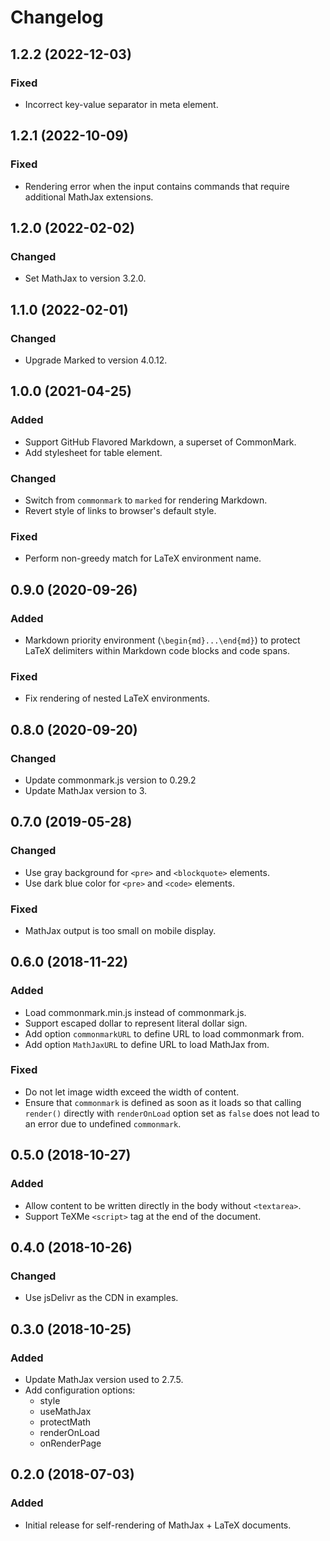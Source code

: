 Changelog
=========

1.2.2 (2022-12-03)
------------------

### Fixed

- Incorrect key-value separator in meta element.


1.2.1 (2022-10-09)
------------------

### Fixed

- Rendering error when the input contains commands that require
  additional MathJax extensions.


1.2.0 (2022-02-02)
------------------

### Changed

- Set MathJax to version 3.2.0.


1.1.0 (2022-02-01)
------------------

### Changed

- Upgrade Marked to version 4.0.12.


1.0.0 (2021-04-25)
------------------

### Added

- Support GitHub Flavored Markdown, a superset of CommonMark.
- Add stylesheet for table element.


### Changed

- Switch from `commonmark` to `marked` for rendering Markdown.
- Revert style of links to browser's default style.


### Fixed

- Perform non-greedy match for LaTeX environment name.


0.9.0 (2020-09-26)
------------------

### Added

- Markdown priority environment (`\begin{md}...\end{md}`) to protect
  LaTeX delimiters within Markdown code blocks and code spans.


### Fixed

- Fix rendering of nested LaTeX environments.


0.8.0 (2020-09-20)
------------------

### Changed

- Update commonmark.js version to 0.29.2
- Update MathJax version to 3.


0.7.0 (2019-05-28)
------------------

### Changed

- Use gray background for `<pre>` and `<blockquote>` elements.
- Use dark blue color for `<pre>` and `<code>` elements.


### Fixed

- MathJax output is too small on mobile display.


0.6.0 (2018-11-22)
------------------

### Added

- Load commonmark.min.js instead of commonmark.js.
- Support escaped dollar to represent literal dollar sign.
- Add option `commonmarkURL` to define URL to load commonmark from.
- Add option `MathJaxURL` to define URL to load MathJax from.


### Fixed

- Do not let image width exceed the width of content.
- Ensure that `commonmark` is defined as soon as it loads so that
  calling `render()` directly with `renderOnLoad` option set as `false`
  does not lead to an error due to undefined `commonmark`.


0.5.0 (2018-10-27)
------------------

### Added

- Allow content to be written directly in the body without `<textarea>`.
- Support TeXMe `<script>` tag at the end of the document.


0.4.0 (2018-10-26)
------------------

### Changed

- Use jsDelivr as the CDN in examples.


0.3.0 (2018-10-25)
------------------

### Added

- Update MathJax version used to 2.7.5.
- Add configuration options:
  - style
  - useMathJax
  - protectMath
  - renderOnLoad
  - onRenderPage


0.2.0 (2018-07-03)
------------------

### Added

- Initial release for self-rendering of MathJax + LaTeX documents.

